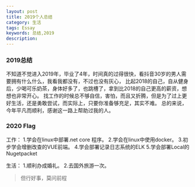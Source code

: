 ```yaml
---
layout: post
title: 2019个人总结
category: 生活
tags: Essay
keywords: 总结,2019
description: 
---
```


### 2019总结

不知道不觉进入2019年，毕业了4年，时间真的过得很快，看抖音30岁的男人需要拥有什么什么，我看我都没有，不过也没有灰心，
比起2018的自己，自从健身后，少喝可乐奶茶，身体好多了，也跳槽了，拿到比2018的自己更高的薪资，想想也非常开心。
找工作的时候总不够自信，害怕，而且又折腾，但是为了过上更好生活，还是勇敢尝试，而实际上，只要你准备够充足，其实不难。
总的来说，今年平凡而顺利，感谢这一路上帮助过我的人。

### 2020 Flag

工作：
1.学会在linux中部署.net core 程序。
2.学会在linux中使用docker。
3.初步学会增删改查的VUE前端。
4.学会部署记录日志系统的ELK
5.学会部署Local的Nugetpacket

生活：
1.顺利办成婚礼。
2.去国外旅游一次。

> 但行好事，莫问前程

